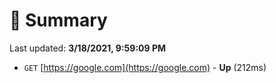 # 📖 Summary
Last updated: **3/18/2021, 9:59:09 PM**

- `GET` [https://google.com](https://google.com) - **Up** (212ms)
